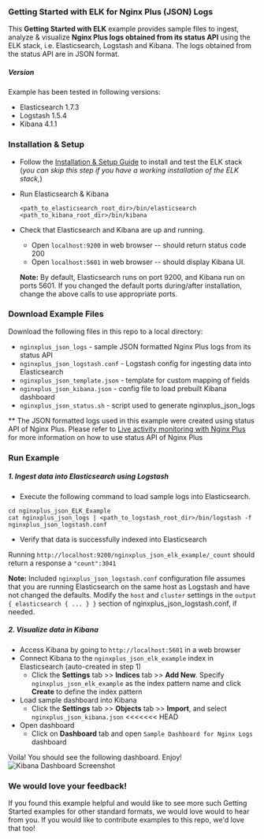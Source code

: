 ### Getting Started with ELK for Nginx Plus (JSON) Logs
This **Getting Started with ELK** example provides sample files to ingest, analyze & visualize **Nginx Plus logs obtained from its status API** using the ELK stack, i.e. Elasticsearch, Logstash and Kibana. The logs obtained from the status API are in JSON format.

##### Version
Example has been tested in following versions:
- Elasticsearch 1.7.3
- Logstash 1.5.4
- Kibana 4.1.1

### Installation & Setup
* Follow the [Installation & Setup Guide](https://github.com/elastic/examples/blob/master/Installation%20and%20Setup.md) to install and test the ELK stack (*you can skip this step if you have a working installation of the ELK stack,*)

* Run Elasticsearch & Kibana
  ```
  <path_to_elasticsearch_root_dir>/bin/elasticsearch
  <path_to_kibana_root_dir>/bin/kibana
  ```

* Check that Elasticsearch and Kibana are up and running.
  - Open `localhost:9200` in web browser -- should return status code 200
  - Open `localhost:5601` in web browser -- should display Kibana UI.

  **Note:** By default, Elasticsearch runs on port 9200, and Kibana run on ports 5601. If you changed the default ports during/after installation, change the above calls to use appropriate ports.

### Download Example Files

Download the following files in this repo to a local directory:
- `nginxplus_json_logs` - sample JSON formatted Nginx Plus logs from its status API
- `nginxplus_json_logstash.conf` - Logstash config for ingesting data into Elasticsearch
- `nginxplus_json_template.json` - template for custom mapping of fields
- `nginxplus_json_kibana.json` - config file to load prebuilt Kibana dashboard
- `nginxplus_json_status.sh` - script used to generate nginxplus_json_logs

** The JSON formatted logs used in this example were created using status API of Nginx Plus. Please refer to [Live activity monitoring with Nginx Plus](https://www.nginx.com/products/live-activity-monitoring/) for more information on how to use status API of Nginx Plus

### Run Example
##### 1. Ingest data into Elasticsearch using Logstash
* Execute the following command to load sample logs into Elasticsearch.

```shell
cd nginxplus_json_ELK_Example
cat nginxplus_json_logs | <path_to_logstash_root_dir>/bin/logstash -f nginxplus_json_logstash.conf
```

 * Verify that data is successfully indexed into Elasticsearch

  Running `http://localhost:9200/nginxplus_json_elk_example/_count` should return a response a `"count":3041`

 **Note:** Included `nginxplus_json_logstash.conf` configuration file assumes that you are running Elasticsearch on the same host as Logstash and have not changed the defaults. Modify the `host` and `cluster` settings in the `output { elasticsearch { ... } }`   section of nginxplus_json_logstash.conf, if needed.

##### 2. Visualize data in Kibana

* Access Kibana by going to `http://localhost:5601` in a web browser
* Connect Kibana to the `nginxplus_json_elk_example` index in Elasticsearch (auto-created in step 1)
    * Click the **Settings** tab >> **Indices** tab >> **Add New**. Specify `nginxplus_json_elk_example` as the index pattern name and click **Create** to define the index pattern
* Load sample dashboard into Kibana
    * Click the **Settings** tab >> **Objects** tab >> **Import**, and select `nginxplus_json_kibana.json`
<<<<<<< HEAD
* Open dashboard
    * Click on **Dashboard** tab and open `Sample Dashboard for Nginx Logs` dashboard

Voila! You should see the following dashboard. Enjoy!
![Kibana Dashboard Screenshot](https://cloud.githubusercontent.com/assets/1437560/11281194/5d18f368-8eae-11e5-81b6-7f401f0d2723.png)

### We would love your feedback!
If you found this example helpful and would like to see more such Getting Started examples for other standard formats, we would love would to hear from you. If you would like to contribute examples to this repo, we'd love that too!
